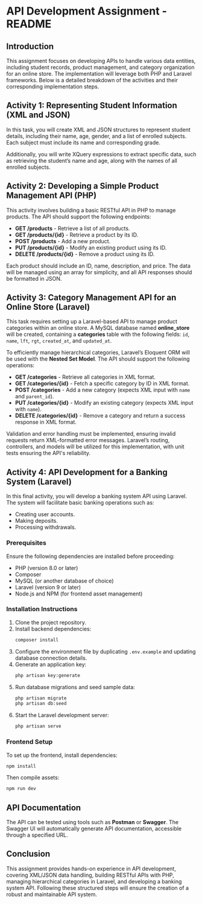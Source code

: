 # API Development Assignment - README  

## Introduction  
This assignment focuses on developing APIs to handle various data entities, including student records, product management, and category organization for an online store. The implementation will leverage both PHP and Laravel frameworks. Below is a detailed breakdown of the activities and their corresponding implementation steps.  

## Activity 1: Representing Student Information (XML and JSON)  
In this task, you will create XML and JSON structures to represent student details, including their name, age, gender, and a list of enrolled subjects. Each subject must include its name and corresponding grade.  

Additionally, you will write XQuery expressions to extract specific data, such as retrieving the student’s name and age, along with the names of all enrolled subjects.  

## Activity 2: Developing a Simple Product Management API (PHP)  
This activity involves building a basic RESTful API in PHP to manage products. The API should support the following endpoints:  

- **GET /products** - Retrieve a list of all products.  
- **GET /products/{id}** - Retrieve a product by its ID.  
- **POST /products** - Add a new product.  
- **PUT /products/{id}** - Modify an existing product using its ID.  
- **DELETE /products/{id}** - Remove a product using its ID.  

Each product should include an ID, name, description, and price. The data will be managed using an array for simplicity, and all API responses should be formatted in JSON.  

## Activity 3: Category Management API for an Online Store (Laravel)  
This task requires setting up a Laravel-based API to manage product categories within an online store. A MySQL database named **online_store** will be created, containing a **categories** table with the following fields: `id`, `name`, `lft`, `rgt`, `created_at`, and `updated_at`.  

To efficiently manage hierarchical categories, Laravel’s Eloquent ORM will be used with the **Nested Set Model**. The API should support the following operations:  

- **GET /categories** - Retrieve all categories in XML format.  
- **GET /categories/{id}** - Fetch a specific category by ID in XML format.  
- **POST /categories** - Add a new category (expects XML input with `name` and `parent_id`).  
- **PUT /categories/{id}** - Modify an existing category (expects XML input with `name`).  
- **DELETE /categories/{id}** - Remove a category and return a success response in XML format.  

Validation and error handling must be implemented, ensuring invalid requests return XML-formatted error messages. Laravel’s routing, controllers, and models will be utilized for this implementation, with unit tests ensuring the API's reliability.  

## Activity 4: API Development for a Banking System (Laravel)  
In this final activity, you will develop a banking system API using Laravel. The system will facilitate basic banking operations such as:  

- Creating user accounts.  
- Making deposits.  
- Processing withdrawals.  

### Prerequisites  
Ensure the following dependencies are installed before proceeding:  

- PHP (version 8.0 or later)  
- Composer  
- MySQL (or another database of choice)  
- Laravel (version 9 or later)  
- Node.js and NPM (for frontend asset management)  

### Installation Instructions  
1. Clone the project repository.  
2. Install backend dependencies:  
   ```bash
   composer install
   ```  
3. Configure the environment file by duplicating `.env.example` and updating database connection details.  
4. Generate an application key:  
   ```bash
   php artisan key:generate
   ```  
5. Run database migrations and seed sample data:  
   ```bash
   php artisan migrate  
   php artisan db:seed  
   ```  
6. Start the Laravel development server:  
   ```bash
   php artisan serve  
   ```  

### Frontend Setup  
To set up the frontend, install dependencies:  
```bash
npm install
```  
Then compile assets:  
```bash
npm run dev
```  

## API Documentation  
The API can be tested using tools such as **Postman** or **Swagger**. The Swagger UI will automatically generate API documentation, accessible through a specified URL.  

## Conclusion  
This assignment provides hands-on experience in API development, covering XML/JSON data handling, building RESTful APIs with PHP, managing hierarchical categories in Laravel, and developing a banking system API. Following these structured steps will ensure the creation of a robust and maintainable API system.

